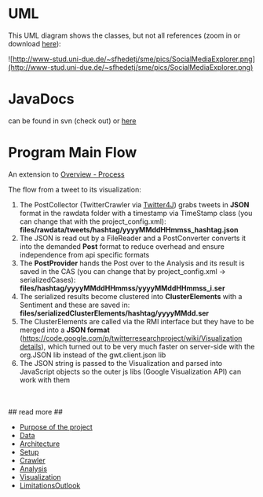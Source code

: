 # UML #

This UML diagram shows the classes, but not all references (zoom in or download [here](http://www-stud.uni-due.de/~sfhedetj/sme/pics/SocialMediaExplorer.png)):

![http://www-stud.uni-due.de/~sfhedetj/sme/pics/SocialMediaExplorer.png](http://www-stud.uni-due.de/~sfhedetj/sme/pics/SocialMediaExplorer.png)

# JavaDocs #

can be found in svn (check out) or  [here](http://www-stud.uni-due.de/~sfhedetj/sme/sme_docs/)

# Program Main Flow #

An extension to [Overview - Process](https://code.google.com/p/twitterresearchproject/wiki/Overview)

The flow from a tweet to its visualization:

  1. The PostCollector (TwitterCrawler via [Twitter4J](http://twitter4j.org/en/index.html)) grabs tweets in **JSON** format in the rawdata folder with a timestamp via TimeStamp class (you can change that with the project\_config.xml): **files/rawdata/tweets/hashtag/yyyyMMddHHmmss\_hashtag.json**
  1. The JSON is read out by a FileReader and a PostConverter converts it into the demanded **Post** format to reduce overhead and ensure independence from api specific formats
  1. The **PostProvider** hands the Post over to the Analysis and its result is saved in the CAS (you can change that by project\_config.xml -> serializedCases): **files/hashtag/yyyyMMddHHmmss/yyyyMMddHHmmss\_i.ser**
  1. The serialized results become clustered into **ClusterElements** with a Sentiment and these are saved in: **files/serializedClusterElements/hashtag/yyyyMMdd.ser**
  1. The ClusterElements are called via the RMI interface but they have to be merged into a **JSON format** ([https://code.google.com/p/twitterresearchproject/wiki/Visualization details](.md)), which turned out to be very much faster on server-side with the org.JSON lib instead of the gwt.client.json lib
  1. The JSON string is passed to the Visualization and parsed into JavaScript objects so the outer js libs (Google Visualization API) can work with them
<br />
<br />
## read more ##

  * [Purpose of the project](Purpose.md)
  * [Data](Data.md)
  * [Architecture](Architecture.md)
  * [Setup](Setup.md)
  * [Crawler](Crawler.md)
  * [Analysis](Analysis.md)
  * [Visualization](Visualization.md)
  * [LimitationsOutlook](LimitationsOutlook.md)